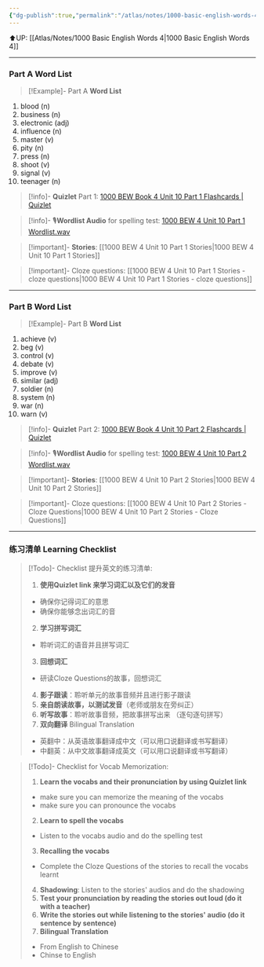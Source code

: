 ```yaml
---
{"dg-publish":true,"permalink":"/atlas/notes/1000-basic-english-words-4-unit-10/"}
---
```


⬆️UP: [[Atlas/Notes/1000 Basic English Words 4\|1000 Basic English Words 4]]

---
### Part A Word List

> [!Example]- Part A **Word List**

1. blood (n)
2. business (n)
3. electronic (adj)
4. influence (n)
5. master (v)
6. pity (n)
7. press (n)
8. shoot (v)
9. signal (v)
10. teenager (n)

> [!info]- **Quizlet** Part 1: [1000 BEW Book 4 Unit 10 Part 1 Flashcards | Quizlet]()

> [!info]- 🎙️**Wordlist Audio** for spelling test: [1000 BEW 4 Unit 10 Part 1 Wordlist.wav]()

> [!important]- **Stories**: [[1000 BEW 4 Unit 10 Part 1 Stories\|1000 BEW 4 Unit 10 Part 1 Stories]]

> [!important]- Cloze questions: [[1000 BEW 4 Unit 10 Part 1 Stories - cloze questions\|1000 BEW 4 Unit 10 Part 1 Stories - cloze questions]]

---
### Part B Word List

> [!Example]- Part B **Word List**

1. achieve (v)
2. beg (v)
3. control (v)
4. debate (v)
5. improve (v)
6. similar (adj)
7. soldier (n)
8. system (n)
9. war (n)
10. warn (v)

> [!info]- **Quizlet** Part 2: [1000 BEW Book 4 Unit 10 Part 2 Flashcards | Quizlet]()

> [!info]- 🎙️**Wordlist Audio** for spelling test: [1000 BEW 4 Unit 10 Part 2 Wordlist.wav]()

> [!important]- **Stories**: [[1000 BEW 4 Unit 10 Part 2 Stories\|1000 BEW 4 Unit 10 Part 2 Stories]]

> [!important]- Cloze questions: [[1000 BEW 4 Unit 10 Part 2 Stories - Cloze Questions\|1000 BEW 4 Unit 10 Part 2 Stories - Cloze Questions]]


---- 
### 练习清单 Learning Checklist

> [!Todo]- Checklist 提升英文的练习清单:
> 1. **使用Quizlet link 来学习词汇以及它们的发音** 
>	- 确保你记得词汇的意思 
>	- 确保你能够念出词汇的音 
> 2. **学习拼写词汇** 
>	- 聆听词汇的语音并且拼写词汇 
> 3. **回想词汇**
>	- 研读Cloze Questions的故事，回想词汇 
> 4. **影子跟读**：聆听单元的故事音频并且进行影子跟读 
> 5. **亲自朗读故事，以测试发音**（老师或朋友在旁纠正）
> 6. **听写故事**：聆听故事音频，把故事拼写出来 （逐句逐句拼写）
> 7. **双向翻译** Bilingual Translation 
>	- 英翻中：从英语故事翻译成中文（可以用口说翻译或书写翻译）
>	- 中翻英：从中文故事翻译成英文（可以用口说翻译或书写翻译）

> [!Todo]- Checklist for Vocab Memorization:
> 
> 1. **Learn the vocabs and their pronunciation by using Quizlet link**
>	- make sure you can memorize the meaning of the vocabs
>	- make sure you can pronounce the vocabs
> 2. **Learn to spell the vocabs**
>	- Listen to the vocabs audio and do the spelling test
> 3. **Recalling the vocabs**
>	- Complete the Cloze Questions of the stories to recall the vocabs learnt
> 4. **Shadowing**: Listen to the stories' audios and do the shadowing
> 5. **Test your pronunciation by reading the stories out loud (do it with a teacher)**
> 6. **Write the stories out while listening to the stories' audio (do it sentence by sentence)**
> 7. **Bilingual Translation** 
> 	- From English to Chinese
> 	- Chinse to English

